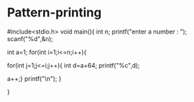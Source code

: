 # Pattern-printing
#include<stdio.h>
void main(){
int n;
printf("enter a number : ");
scanf("%d",&n);

int a=1;
for(int i=1;i<=n;i++){

for(int j=1;j<=i;j++){
int d=a+64;
printf("%c",d);

a++;}
printf("\n");
}


}






    
